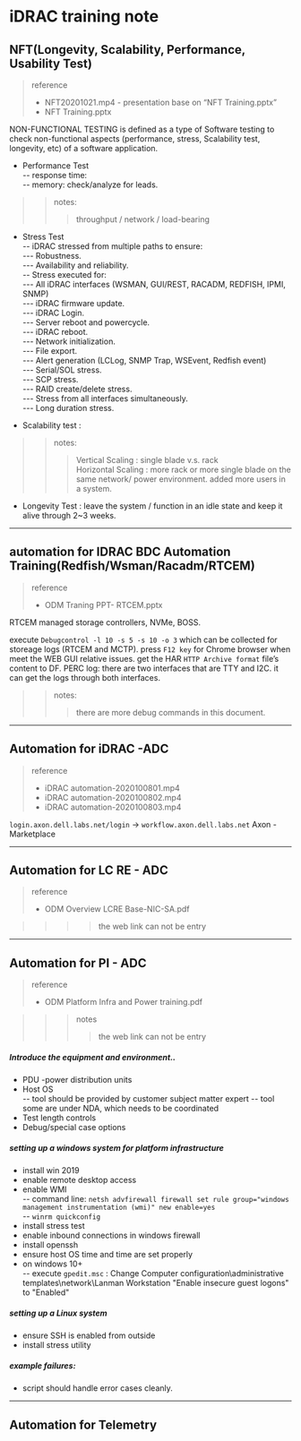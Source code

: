 # iDRAC training note

## NFT(Longevity, Scalability, Performance, Usability Test)
> reference
> - NFT20201021.mp4 - presentation base on “NFT Training.pptx”
> - NFT Training.pptx

NON-FUNCTIONAL TESTING is defined as a type of Software testing to check non-functional aspects (performance, stress, Scalability test, longevity, etc) of a software application.  
- Performance Test  
-- response time:   
-- memory: check/analyze for leads.  

>> notes:  
>>> throughput / network / load-bearing


- Stress Test  
-- iDRAC stressed from multiple paths to ensure:  
--- Robustness.  
--- Availability and reliability.  
-- Stress executed for:  
--- All iDRAC interfaces (WSMAN, GUI/REST, RACADM, REDFISH, IPMI, SNMP)  
--- iDRAC firmware update.  
--- iDRAC Login.  
--- Server reboot and powercycle.  
--- iDRAC reboot.  
--- Network initialization.  
--- File export.  
--- Alert generation (LCLog, SNMP Trap, WSEvent, Redfish event)  
--- Serial/SOL stress.  
--- SCP stress.  
--- RAID create/delete stress.  
--- Stress from all interfaces simultaneously.  
--- Long duration stress.  

- Scalability test :   
>> notes:  
>>> Vertical Scaling : single blade v.s. rack  
>>> Horizontal Scaling : more rack or more single blade on the same network/ power environment. added more users in a system. 

- Longevity Test : leave the system / function in an idle state and keep it alive through 2~3 weeks.  

---
## automation for IDRAC BDC Automation Training(Redfish/Wsman/Racadm/RTCEM)
> reference  
> - ODM Traning PPT- RTCEM.pptx

RTCEM managed storage controllers, NVMe, BOSS.  

execute `Debugcontrol -l 10 -s 5 -s 10 -o 3` which can be collected for storeage logs (RTCEM and MCTP).
press `F12 key` for Chrome browser when meet the WEB GUI relative issues. get the HAR `HTTP Archive format` file’s content to DF.
PERC log: there are two interfaces that are TTY and I2C. it can get the logs through both interfaces. 

>> notes:  
>>> there are more debug commands in this document.   


---
## Automation for iDRAC -ADC
> reference  
> - iDRAC automation-2020100801.mp4
> - iDRAC automation-2020100802.mp4
> - iDRAC automation-2020100803.mp4

`login.axon.dell.labs.net/login`  -> `workflow.axon.dell.labs.net`
Axon - Marketplace  


---
## Automation for LC RE - ADC
> reference
> - ODM Overview LCRE Base-NIC-SA.pdf

>>>> the web link can not be entry


---
## Automation for PI - ADC
> reference
> - ODM Platform Infra and Power training.pdf

>>> notes  
>>>> the web link can not be entry  

##### Introduce the equipment and environment..  
- PDU -power distribution units  
- Host OS  
-- tool should be provided by customer subject matter expert
-- tool some are under NDA, which needs to be coordinated
- Test length controls
- Debug/special case options

##### setting up a windows system for platform infrastructure  
- install win 2019  
- enable remote desktop access  
- enable WMI  
-- command line: `netsh advfirewall firewall set rule group="windows management instrumentation (wmi)" new enable=yes`    
-- `winrm quickconfig`   
- install stress test   
- enable inbound connections in windows firewall   
- install openssh  
- ensure host OS time and time are set properly  
- on windows 10+  
-- execute `gpedit.msc` : Change Computer configuration\administrative templates\network\Lanman Workstation "Enable insecure guest logons" to "Enabled"   

##### setting up a Linux system
- ensure SSH is enabled from outside
- install stress utility

##### example failures:
- script should handle error cases cleanly.   



---
## Automation for Telemetry






